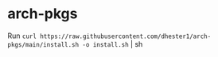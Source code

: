 # arch-pkgs
Run `curl https://raw.githubusercontent.com/dhester1/arch-pkgs/main/install.sh -o install.sh` | sh
